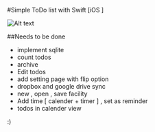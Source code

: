 #Simple ToDo list with Swift [iOS ]

![Alt text](https://dl.dropboxusercontent.com/u/37351231/github/Screenshot%202014-06-05%2007.31.58.png "todo list")


##Needs to be done 
- implement sqlite 
- count todos 
- archive 
- Edit todos
- add setting page with flip option
- dropbox and google drive sync
- new , open , save facility 
- Add time [ calender + timer ] , set as reminder
- todos in calender view

:) 
